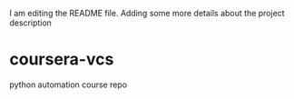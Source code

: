 I am editing the README file.  Adding some more details about the project description
# coursera-vcs
python automation course repo
